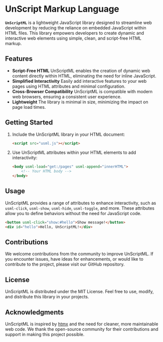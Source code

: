 # UnScript Markup Language

**`UnScriptML`** is a lightweight JavaScript library designed to streamline web development by reducing the reliance on embedded JavaScript within HTML files. This library empowers developers to create dynamic and interactive web elements using simple, clean, and script-free HTML markup.

## Features

- **Script-Free HTML**
    UnScriptML enables the creation of dynamic web content directly within HTML, eliminating the need for inline JavaScript.
- **Simplified Interactivity**
    Easily add interactive features to your web pages using HTML attributes and minimal configuration.
- **Cross-Browser Compatibility**
    UnScriptML is compatible with modern web browsers, ensuring a consistent user experience.
- **Lightweight**
    The library is minimal in size, minimizing the impact on page load times.

## Getting Started

1. Include the UnScriptML library in your HTML document:

    ```html
    <script src="usml.js"></script>
    ```

2. Use UnScriptML attributes within your HTML elements to add interactivity:

    ```html
    <body usml-load="get:/pages" usml-append="innerHTML">
        <!-- Your HTML body -->
    </body>
    ```

## Usage

UnScriptML provides a range of attributes to enhance interactivity, such as `usml-click`, `usml-show`, `usml-hide`, `usml-toggle`, and more. These attributes allow you to define behaviors without the need for JavaScript code.

```html
<button usml-click="show:#hello">Show message!</button>
<div id="hello">Hello, UnScriptML!</div>
```

## Contributions

We welcome contributions from the community to improve UnScriptML. If you encounter issues, have ideas for enhancements, or would like to contribute to the project, please visit our GitHub repository.

## License

UnScriptML is distributed under the MIT License. Feel free to use, modify, and distribute this library in your projects.

## Acknowledgments

UnScriptML is inspired by [htmx](https://htmx.org/) and the need for cleaner, more maintainable web code. We thank the open-source community for their contributions and support in making this project possible.

